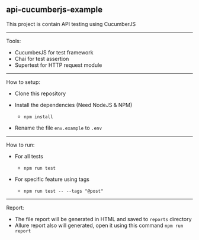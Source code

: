 ## api-cucumberjs-example

This project is contain API testing using CucumberJS

---

Tools:

- CucumberJS for test framework
- Chai for test assertion
- Supertest for HTTP request module

---

How to setup:

- Clone this repository
- Install the dependencies (Need NodeJS & NPM)

   - `npm install`

- Rename the file `env.example` to `.env`

---

How to run:

- For all tests

   - `npm run test`

- For specific feature using tags

   - `npm run test -- --tags "@post"`

---

Report:

- The file report will be generated in HTML and saved to `reports` directory
- Allure report also will generated, open it using this command `npm run report`
